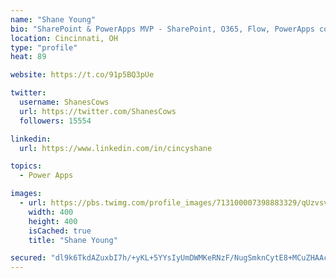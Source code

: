 ```yaml
---
name: "Shane Young"
bio: "SharePoint & PowerApps MVP - SharePoint, O365, Flow, PowerApps consulting? @PowerApps911 | Pure Snark? You found it."
location: Cincinnati, OH
type: "profile"
heat: 89

website: https://t.co/91p5BQ3pUe

twitter:
  username: ShanesCows
  url: https://twitter.com/ShanesCows
  followers: 15554

linkedin:
  url: https://www.linkedin.com/in/cincyshane

topics:
  - Power Apps

images:
  - url: https://pbs.twimg.com/profile_images/713100007398883329/qUzvsvQ3_400x400.jpg
    width: 400
    height: 400
    isCached: true
    title: "Shane Young"

secured: "dl9k6TkdAZuxbI7h/+yKL+5YYsIyUmDWMKeRNzF/NugSmknCytE8+MCuZHAAc1UChNAWyV7mFAk/RFZuk05wvQK3J4n3TSgoY/o6VywArIQRmLiRm3qelosaVNNC8Pmt72RYIguSLh8trUEo2vigLCsmBuQHWRQw1bIVa4mr4mAzsbWS9LshA3mCdkACYoXoPY6E1Y0FUVbiz3B42mUb0c5x9er3WHfA2ltCAUi2biOEK+LS6LhheSHt3uQKesXvG6YKq6OYEQB6MMKIMlEVlluvjc1UXsWxnSIIJjE3Zd2/qfzu+2pSifU2zkjyB9KemJWk9JvQNvKDGbkuhpgeBY2/qHgAJCQvBBNEHvu5PGUPmk1hlZcuLtoiHdM/9uJ6ejDmIlG/oWoBZLRGugUOzJbGNDgBMVoUEWQ/3VRguW4=;ZXuqDEvKg7Sm3rX3ltgPvQ=="
---
```


